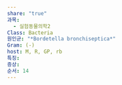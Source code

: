 ```yaml
---
share: "true"
과목:
  - 실험동물의학2
Class: Bacteria
원인균: "*Bordetella bronchiseptica*"
Gram: (-)
host: M, R, GP, rb
특징: 
증상: 
순서: 14
---
```

